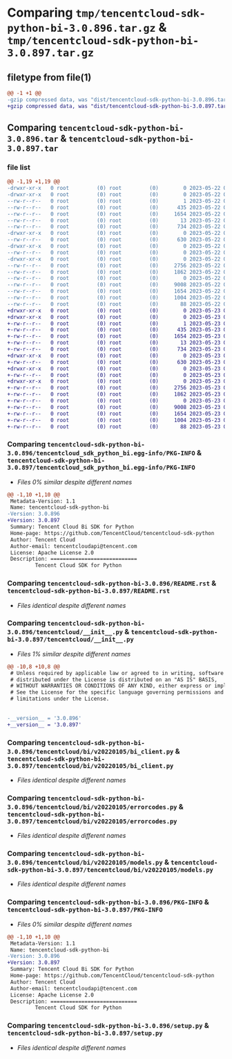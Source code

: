# Comparing `tmp/tencentcloud-sdk-python-bi-3.0.896.tar.gz` & `tmp/tencentcloud-sdk-python-bi-3.0.897.tar.gz`

## filetype from file(1)

```diff
@@ -1 +1 @@
-gzip compressed data, was "dist/tencentcloud-sdk-python-bi-3.0.896.tar", last modified: Mon May 22 00:15:09 2023, max compression
+gzip compressed data, was "dist/tencentcloud-sdk-python-bi-3.0.897.tar", last modified: Tue May 23 02:14:23 2023, max compression
```

## Comparing `tencentcloud-sdk-python-bi-3.0.896.tar` & `tencentcloud-sdk-python-bi-3.0.897.tar`

### file list

```diff
@@ -1,19 +1,19 @@
-drwxr-xr-x   0 root         (0) root         (0)        0 2023-05-22 00:15:09.000000 tencentcloud-sdk-python-bi-3.0.896/
-drwxr-xr-x   0 root         (0) root         (0)        0 2023-05-22 00:15:09.000000 tencentcloud-sdk-python-bi-3.0.896/tencentcloud_sdk_python_bi.egg-info/
--rw-r--r--   0 root         (0) root         (0)        1 2023-05-22 00:15:09.000000 tencentcloud-sdk-python-bi-3.0.896/tencentcloud_sdk_python_bi.egg-info/dependency_links.txt
--rw-r--r--   0 root         (0) root         (0)      435 2023-05-22 00:15:09.000000 tencentcloud-sdk-python-bi-3.0.896/tencentcloud_sdk_python_bi.egg-info/SOURCES.txt
--rw-r--r--   0 root         (0) root         (0)     1654 2023-05-22 00:15:09.000000 tencentcloud-sdk-python-bi-3.0.896/tencentcloud_sdk_python_bi.egg-info/PKG-INFO
--rw-r--r--   0 root         (0) root         (0)       13 2023-05-22 00:15:09.000000 tencentcloud-sdk-python-bi-3.0.896/tencentcloud_sdk_python_bi.egg-info/top_level.txt
--rw-r--r--   0 root         (0) root         (0)      734 2023-05-22 00:15:09.000000 tencentcloud-sdk-python-bi-3.0.896/README.rst
-drwxr-xr-x   0 root         (0) root         (0)        0 2023-05-22 00:15:09.000000 tencentcloud-sdk-python-bi-3.0.896/tencentcloud/
--rw-r--r--   0 root         (0) root         (0)      630 2023-05-22 00:15:09.000000 tencentcloud-sdk-python-bi-3.0.896/tencentcloud/__init__.py
-drwxr-xr-x   0 root         (0) root         (0)        0 2023-05-22 00:15:09.000000 tencentcloud-sdk-python-bi-3.0.896/tencentcloud/bi/
--rw-r--r--   0 root         (0) root         (0)        0 2023-05-22 00:15:09.000000 tencentcloud-sdk-python-bi-3.0.896/tencentcloud/bi/__init__.py
-drwxr-xr-x   0 root         (0) root         (0)        0 2023-05-22 00:15:09.000000 tencentcloud-sdk-python-bi-3.0.896/tencentcloud/bi/v20220105/
--rw-r--r--   0 root         (0) root         (0)     2756 2023-05-22 00:15:09.000000 tencentcloud-sdk-python-bi-3.0.896/tencentcloud/bi/v20220105/bi_client.py
--rw-r--r--   0 root         (0) root         (0)     1862 2023-05-22 00:15:09.000000 tencentcloud-sdk-python-bi-3.0.896/tencentcloud/bi/v20220105/errorcodes.py
--rw-r--r--   0 root         (0) root         (0)        0 2023-05-22 00:15:09.000000 tencentcloud-sdk-python-bi-3.0.896/tencentcloud/bi/v20220105/__init__.py
--rw-r--r--   0 root         (0) root         (0)     9008 2023-05-22 00:15:09.000000 tencentcloud-sdk-python-bi-3.0.896/tencentcloud/bi/v20220105/models.py
--rw-r--r--   0 root         (0) root         (0)     1654 2023-05-22 00:15:09.000000 tencentcloud-sdk-python-bi-3.0.896/PKG-INFO
--rw-r--r--   0 root         (0) root         (0)     1004 2023-05-22 00:15:09.000000 tencentcloud-sdk-python-bi-3.0.896/setup.py
--rw-r--r--   0 root         (0) root         (0)       88 2023-05-22 00:15:09.000000 tencentcloud-sdk-python-bi-3.0.896/setup.cfg
+drwxr-xr-x   0 root         (0) root         (0)        0 2023-05-23 02:14:23.000000 tencentcloud-sdk-python-bi-3.0.897/
+drwxr-xr-x   0 root         (0) root         (0)        0 2023-05-23 02:14:23.000000 tencentcloud-sdk-python-bi-3.0.897/tencentcloud_sdk_python_bi.egg-info/
+-rw-r--r--   0 root         (0) root         (0)        1 2023-05-23 02:14:23.000000 tencentcloud-sdk-python-bi-3.0.897/tencentcloud_sdk_python_bi.egg-info/dependency_links.txt
+-rw-r--r--   0 root         (0) root         (0)      435 2023-05-23 02:14:23.000000 tencentcloud-sdk-python-bi-3.0.897/tencentcloud_sdk_python_bi.egg-info/SOURCES.txt
+-rw-r--r--   0 root         (0) root         (0)     1654 2023-05-23 02:14:23.000000 tencentcloud-sdk-python-bi-3.0.897/tencentcloud_sdk_python_bi.egg-info/PKG-INFO
+-rw-r--r--   0 root         (0) root         (0)       13 2023-05-23 02:14:23.000000 tencentcloud-sdk-python-bi-3.0.897/tencentcloud_sdk_python_bi.egg-info/top_level.txt
+-rw-r--r--   0 root         (0) root         (0)      734 2023-05-23 02:14:23.000000 tencentcloud-sdk-python-bi-3.0.897/README.rst
+drwxr-xr-x   0 root         (0) root         (0)        0 2023-05-23 02:14:23.000000 tencentcloud-sdk-python-bi-3.0.897/tencentcloud/
+-rw-r--r--   0 root         (0) root         (0)      630 2023-05-23 02:14:23.000000 tencentcloud-sdk-python-bi-3.0.897/tencentcloud/__init__.py
+drwxr-xr-x   0 root         (0) root         (0)        0 2023-05-23 02:14:23.000000 tencentcloud-sdk-python-bi-3.0.897/tencentcloud/bi/
+-rw-r--r--   0 root         (0) root         (0)        0 2023-05-23 02:14:23.000000 tencentcloud-sdk-python-bi-3.0.897/tencentcloud/bi/__init__.py
+drwxr-xr-x   0 root         (0) root         (0)        0 2023-05-23 02:14:23.000000 tencentcloud-sdk-python-bi-3.0.897/tencentcloud/bi/v20220105/
+-rw-r--r--   0 root         (0) root         (0)     2756 2023-05-23 02:14:23.000000 tencentcloud-sdk-python-bi-3.0.897/tencentcloud/bi/v20220105/bi_client.py
+-rw-r--r--   0 root         (0) root         (0)     1862 2023-05-23 02:14:23.000000 tencentcloud-sdk-python-bi-3.0.897/tencentcloud/bi/v20220105/errorcodes.py
+-rw-r--r--   0 root         (0) root         (0)        0 2023-05-23 02:14:23.000000 tencentcloud-sdk-python-bi-3.0.897/tencentcloud/bi/v20220105/__init__.py
+-rw-r--r--   0 root         (0) root         (0)     9008 2023-05-23 02:14:23.000000 tencentcloud-sdk-python-bi-3.0.897/tencentcloud/bi/v20220105/models.py
+-rw-r--r--   0 root         (0) root         (0)     1654 2023-05-23 02:14:23.000000 tencentcloud-sdk-python-bi-3.0.897/PKG-INFO
+-rw-r--r--   0 root         (0) root         (0)     1004 2023-05-23 02:14:23.000000 tencentcloud-sdk-python-bi-3.0.897/setup.py
+-rw-r--r--   0 root         (0) root         (0)       88 2023-05-23 02:14:23.000000 tencentcloud-sdk-python-bi-3.0.897/setup.cfg
```

### Comparing `tencentcloud-sdk-python-bi-3.0.896/tencentcloud_sdk_python_bi.egg-info/PKG-INFO` & `tencentcloud-sdk-python-bi-3.0.897/tencentcloud_sdk_python_bi.egg-info/PKG-INFO`

 * *Files 0% similar despite different names*

```diff
@@ -1,10 +1,10 @@
 Metadata-Version: 1.1
 Name: tencentcloud-sdk-python-bi
-Version: 3.0.896
+Version: 3.0.897
 Summary: Tencent Cloud Bi SDK for Python
 Home-page: https://github.com/TencentCloud/tencentcloud-sdk-python
 Author: Tencent Cloud
 Author-email: tencentcloudapi@tencent.com
 License: Apache License 2.0
 Description: ============================
         Tencent Cloud SDK for Python
```

### Comparing `tencentcloud-sdk-python-bi-3.0.896/README.rst` & `tencentcloud-sdk-python-bi-3.0.897/README.rst`

 * *Files identical despite different names*

### Comparing `tencentcloud-sdk-python-bi-3.0.896/tencentcloud/__init__.py` & `tencentcloud-sdk-python-bi-3.0.897/tencentcloud/__init__.py`

 * *Files 1% similar despite different names*

```diff
@@ -10,8 +10,8 @@
 # Unless required by applicable law or agreed to in writing, software
 # distributed under the License is distributed on an "AS IS" BASIS,
 # WITHOUT WARRANTIES OR CONDITIONS OF ANY KIND, either express or implied.
 # See the License for the specific language governing permissions and
 # limitations under the License.
 
 
-__version__ = '3.0.896'
+__version__ = '3.0.897'
```

### Comparing `tencentcloud-sdk-python-bi-3.0.896/tencentcloud/bi/v20220105/bi_client.py` & `tencentcloud-sdk-python-bi-3.0.897/tencentcloud/bi/v20220105/bi_client.py`

 * *Files identical despite different names*

### Comparing `tencentcloud-sdk-python-bi-3.0.896/tencentcloud/bi/v20220105/errorcodes.py` & `tencentcloud-sdk-python-bi-3.0.897/tencentcloud/bi/v20220105/errorcodes.py`

 * *Files identical despite different names*

### Comparing `tencentcloud-sdk-python-bi-3.0.896/tencentcloud/bi/v20220105/models.py` & `tencentcloud-sdk-python-bi-3.0.897/tencentcloud/bi/v20220105/models.py`

 * *Files identical despite different names*

### Comparing `tencentcloud-sdk-python-bi-3.0.896/PKG-INFO` & `tencentcloud-sdk-python-bi-3.0.897/PKG-INFO`

 * *Files 0% similar despite different names*

```diff
@@ -1,10 +1,10 @@
 Metadata-Version: 1.1
 Name: tencentcloud-sdk-python-bi
-Version: 3.0.896
+Version: 3.0.897
 Summary: Tencent Cloud Bi SDK for Python
 Home-page: https://github.com/TencentCloud/tencentcloud-sdk-python
 Author: Tencent Cloud
 Author-email: tencentcloudapi@tencent.com
 License: Apache License 2.0
 Description: ============================
         Tencent Cloud SDK for Python
```

### Comparing `tencentcloud-sdk-python-bi-3.0.896/setup.py` & `tencentcloud-sdk-python-bi-3.0.897/setup.py`

 * *Files identical despite different names*

